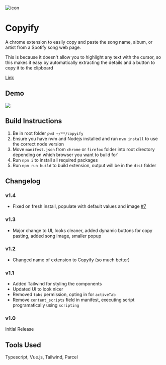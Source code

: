 ![icon](https://github.com/gmadharh/spotify-song-extractor/assets/58638508/32a0ab9f-18ed-4b26-921a-397a4671f63b)

# Copyify

A chrome extension to easily copy and paste the song name, album, or artist from a Spotify song web page.

This is because it doesn't allow you to highlight any text with the cursor, so this makes it easy by automatically extracting the details and a button to copy it to the clipboard

[Link](https://chromewebstore.google.com/detail/spotify-song-extractor/mnaooedpbbimbgcjlfebmkomloakbeag?hl=en&authuser=2)

## Demo

<img src="https://github.com/gmadharh/copyify/assets/58638508/b9325e51-24c5-4dd3-a2ef-167db2f0c381" />

## Build Instructions

1. Be in root folder `pwd ~/**/copyify`
2. Ensure you have nvm and Nodejs installed and run `nvm install` to use the correct node version
3. Move `manifest.json` from `chrome` or `firefox` folder into root directory depending on which browser you want to build for'
4. Run `npm i` to install all required packages
5. Run `npm run build` to build extension, output will be in the `dist` folder

## Changelog

### v1.4

- Fixed on fresh install, populate with default values and image [#7](https://github.com/gmadharh/copyify/issues/7)

### v1.3

- Major change to UI, looks cleaner, added dynamic buttons for copy pasting, added song image, smaller popup

### v1.2

- Changed name of extension to Copyify (so much better)

### v1.1

- Added Tailwind for styling the components
- Updated UI to look nicer
- Removed `tabs` permission, opting in for `activeTab`
- Remove `content_scripts` field in manifest, executing script programatically using `scripting`

### v1.0

Initial Release

## Tools Used

Typescript, Vue.js, Tailwind, Parcel
